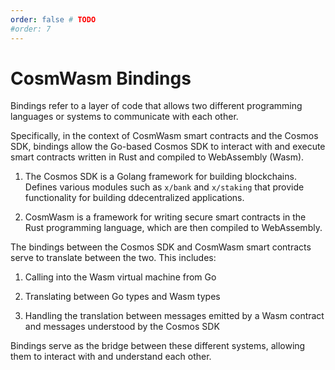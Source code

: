 ```yaml
---
order: false # TODO
#order: 7
---
```


# CosmWasm Bindings

Bindings refer to a layer of code that allows two different programming
languages or systems to communicate with each other.

Specifically, in the context of CosmWasm smart contracts and the Cosmos SDK,
bindings allow the Go-based Cosmos SDK to interact with and execute smart
contracts written in Rust and compiled to WebAssembly (Wasm).

1. The Cosmos SDK is a Golang framework for building blockchains. Defines
   various modules such as `x/bank` and `x/staking` that provide functionality
   for building ddecentralized applications.

2. CosmWasm is a framework for writing secure smart contracts in the Rust
   programming language, which are then compiled to WebAssembly.

The bindings between the Cosmos SDK and CosmWasm smart contracts serve to
translate between the two. This includes:

1. Calling into the Wasm virtual machine from Go

2. Translating between Go types and Wasm types

3. Handling the translation between messages emitted by a Wasm contract and
   messages understood by the Cosmos SDK

Bindings serve as the bridge between these different systems, allowing them to
interact with and understand each other.

